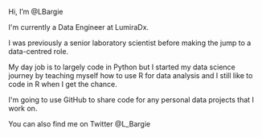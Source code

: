 Hi, I’m @LBargie

I'm currently a Data Engineer at LumiraDx. 

I was previously a senior laboratory scientist before making the jump to a data-centred role.

My day job is to largely code in Python but I started my data science journey by teaching myself how to use R for data analysis and I still like to code in R when I get the chance.

I'm going to use GitHub to share code for any personal data projects that I work on.

You can also find me on Twitter @L_Bargie

<!---
LBargie/LBargie is a ✨ special ✨ repository because its `README.md` (this file) appears on your GitHub profile.
You can click the Preview link to take a look at your changes.
--->
